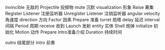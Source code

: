 invincible 无敌的
Projectile 投掷物
mute 沉默
visualization 形象
Raise 筹集
Register Listener 注册监听器
Unregister Listener 注销监听器
angular velocity  角速度
direction 方向
Factor 因素
Prepare 准备
turret 炮塔
delay 延迟
interval 间隔
Period 周期
receive 收到
Launch 发射
entity 实体
Shell 炮弹
initialize 初始化
Motion 动作
Prepare Intro准备介绍
Duration 持续时间

outro 结尾部分
intro 前奏
